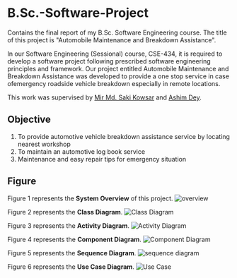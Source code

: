 # B.Sc.-Software-Project

Contains the final report of my B.Sc. Software Engineering course. The title of this project is "Automobile Maintenance and Breakdown Assistance".

In our Software Engineering (Sessional) course, CSE-434, it is required to develop a software project following prescribed software engineering principles and framework.  Our project entitled Automobile Maintenance and Breakdown Assistance was developed to provide a one stop service in case ofemergency roadside vehicle breakdown especially in remote locations.

This work was supervised by [Mir Md. Saki Kowsar](https://www.researchgate.net/profile/Mir-Kowsar) and [Ashim Dey](https://www.researchgate.net/profile/Ashim-Dey-2).


## Objective

1.  To provide automotive vehicle breakdown assistance service by locating nearest workshop
2.  To maintain an automotive log book service
3.  Maintenance and easy repair tips for emergency situation

## Figure

Figure 1 represents the **System Overview** of this project.
![overview](https://user-images.githubusercontent.com/64402917/124958746-509c1d00-e03c-11eb-9c11-94e3cdc34c07.png)

Figure 2 represents the **Class Diagram**.
![Class Diagram](https://user-images.githubusercontent.com/64402917/124958865-70cbdc00-e03c-11eb-91cc-097a5b74eb1c.png)

Figure 3 represents the **Activity Diagram**.
![Activity Diagram](https://user-images.githubusercontent.com/64402917/124958938-86410600-e03c-11eb-8abf-868d1dbb8e45.png)

Figure 4 represents the **Component Diagram**.
![Component Diagram](https://user-images.githubusercontent.com/64402917/124959037-9f49b700-e03c-11eb-9009-4e64d4b83bf5.png)

Figure 5 represents the **Sequence Diagram**.
![sequence diagram](https://user-images.githubusercontent.com/64402917/124959215-ce602880-e03c-11eb-8788-c1a39db69a33.png)

Figure 6 represents the **Use Case Diagram**.
![Use Case](https://user-images.githubusercontent.com/64402917/124959240-d4560980-e03c-11eb-8a07-1dcd97815c84.png)

